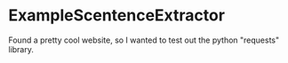 # ExampleScentenceExtractor
Found a pretty cool website, so I wanted to test out the python "requests" library.
